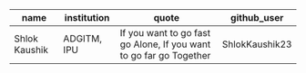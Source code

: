 | name          | institution | quote                                                              | github_user    |   
|---------------|-------------|--------------------------------------------------------------------|----------------|
| Shlok Kaushik | ADGITM, IPU | If you want to go fast go Alone, If you want to go far go Together | ShlokKaushik23 |   
